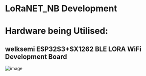 # LoRaNET_NB Development
# Hardware being Utilised:

## welksemi ESP32S3+SX1262 BLE LORA WiFi Development Board

![image](https://github.com/mikey506/LoRaNET_NB/assets/13043850/9e5583f3-2247-4f1d-9dde-84d4bcb91720)

